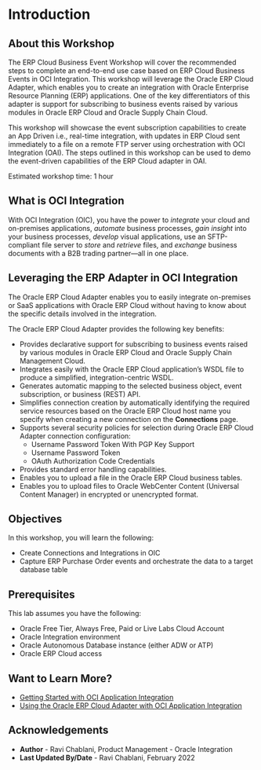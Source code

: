 # Introduction

## About this Workshop
The ERP Cloud Business Event Workshop will cover the recommended steps to complete an end-to-end use case based on ERP Cloud Business Events in OCI  Integration. This workshop will leverage the Oracle ERP Cloud Adapter, which enables you to create an integration with Oracle Enterprise Resource Planning (ERP) applications. One of the key differentiators of this adapter is support for subscribing to business events raised by various modules in Oracle ERP Cloud and Oracle Supply Chain Cloud. 

This workshop will showcase the event subscription capabilities to create an App Driven i.e., real-time integration, with updates in ERP Cloud sent immediately to a file on a remote FTP server using orchestration with OCI  Integration (OAI). The steps outlined in this workshop can be used to demo the event-driven capabilities of the ERP Cloud adapter in OAI.

Estimated workshop time: 1 hour

## What is OCI Integration
With OCI Integration (OIC), you have the power to *integrate* your cloud and on-premises applications, *automate* business processes, *gain insight* into your business processes, *develop* visual applications, use an SFTP-compliant file server to *store* and *retrieve* files, and *exchange* business documents with a B2B trading partner—all in one place.

## Leveraging the ERP Adapter in OCI Integration
The Oracle ERP Cloud Adapter enables you to easily integrate on-premises or SaaS applications with Oracle ERP Cloud without having to know about the specific details involved in the integration. 

The Oracle ERP Cloud Adapter provides the following key benefits: 
- Provides declarative support for subscribing to business events raised by various modules in Oracle ERP Cloud and Oracle Supply Chain Management Cloud.
- Integrates easily with the Oracle ERP Cloud application’s WSDL file to produce a simplified, integration-centric WSDL. 
- Generates automatic mapping to the selected business object, event subscription, or business (REST) API.
- Simplifies connection creation by automatically identifying the required service resources based on the Oracle ERP Cloud host name you specify when creating a new connection on the **Connections** page.
- Supports several security policies for selection during Oracle ERP Cloud Adapter connection configuration:
    - Username Password Token With PGP Key Support
    - Username Password Token
    - OAuth Authorization Code Credentials
- Provides standard error handling capabilities.
- Enables you to upload a file in the Oracle ERP Cloud business tables. 
- Enables you to upload files to Oracle WebCenter Content (Universal Content Manager) in encrypted or unencrypted format. 


## Objectives
In this workshop, you will learn the following:
- Create Connections and Integrations in OIC
- Capture ERP Purchase Order events and orchestrate the data to a target database table

## Prerequisites
This lab assumes you have the following:
- Oracle Free Tier, Always Free, Paid or Live Labs Cloud Account
- Oracle Integration environment
- Oracle Autonomous Database instance (either ADW or ATP)
- Oracle ERP Cloud access


## Want to Learn More?
* [Getting Started with OCI Application Integration](https://docs.oracle.com/en/cloud/paas/integration-cloud)
* [Using the Oracle ERP Cloud Adapter with OCI Application Integration](https://docs.oracle.com/en/cloud/paas/integration-cloud/erp-adapter)


## Acknowledgements
* **Author** - Ravi Chablani, Product Management - Oracle Integration
* **Last Updated By/Date** - Ravi Chablani, February 2022